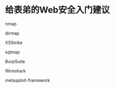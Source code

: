 ﻿# 给表弟的Web安全入门建议


<!--more-->


nmap

dirmap

XSStrike

sqlmap

BurpSuite

Wireshark

metasploit-framework

